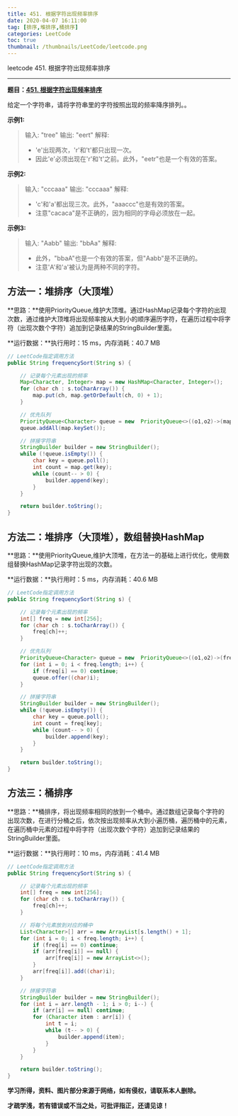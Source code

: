 ```yaml
---
title: 451. 根据字符出现频率排序
date: 2020-04-07 16:11:00
tag: [排序,堆排序,桶排序]
categories: LeetCode
toc: true
thumbnail: /thumbnails/LeetCode/leetcode.png
---
```


leetcode 451. 根据字符出现频率排序

<!--more-->

---

**题目：[451. 根据字符出现频率排序](https://leetcode-cn.com/problems/sort-characters-by-frequency/)**

给定一个字符串，请将字符串里的字符按照出现的频率降序排列。。

**示例1:**

> 输入: "tree"
> 输出: "eert"
> 解释:
>* 'e'出现两次，'r'和't'都只出现一次。
>*  因此'e'必须出现在'r'和't'之前。此外，"eetr"也是一个有效的答案。

**示例2:**

> 输入: "cccaaa"
> 输出: "cccaaa"
> 解释:
>* 'c'和'a'都出现三次。此外，"aaaccc"也是有效的答案。
>*  注意"cacaca"是不正确的，因为相同的字母必须放在一起。

**示例3:**

> 输入: "Aabb"
> 输出: "bbAa"
> 解释:
>* 此外，"bbaA"也是一个有效的答案，但"Aabb"是不正确的。
>*  注意'A'和'a'被认为是两种不同的字符。

## 方法一：堆排序（大顶堆）

**思路：**使用PriorityQueue,维护大顶堆。通过HashMap记录每个字符的出现次数，通过维护大顶堆将出现频率按从大到小的顺序遍历字符，在遍历过程中将字符（出现次数个字符）追加到记录结果的StringBuilder里面。

**运行数据：**执行用时：15 ms，内存消耗：40.7 MB

```java
// LeetCode指定调用方法
public String frequencySort(String s) {

    // 记录每个元素出现的频率
    Map<Character, Integer> map = new HashMap<Character, Integer>();
    for (char ch : s.toCharArray()) {
        map.put(ch, map.getOrDefault(ch, 0) + 1);
    }

    // 优先队列
    PriorityQueue<Character> queue = new  PriorityQueue<>((o1,o2)->(map.get(o2) - map.get(o1)));
    queue.addAll(map.keySet());

    // 拼接字符串
    StringBuilder builder = new StringBuilder();
    while (!queue.isEmpty()) {
        char key = queue.poll();
        int count = map.get(key);
        while (count-- > 0) {
            builder.append(key);
        }
    }

    return builder.toString();
}
```

## 方法二：堆排序（大顶堆），数组替换HashMap

**思路：**使用PriorityQueue,维护大顶堆，在方法一的基础上进行优化，使用数组替换HashMap记录字符出现的次数。

**运行数据：**执行用时：5 ms，内存消耗：40.6 MB

```java
// LeetCode指定调用方法
public String frequencySort(String s) {

    // 记录每个元素出现的频率
    int[] freq = new int[256];
    for (char ch : s.toCharArray()) {
        freq[ch]++;
    }

    // 优先队列
    PriorityQueue<Character> queue = new  PriorityQueue<>((o1,o2)->(freq[o2] - freq[o1]));
    for (int i = 0; i < freq.length; i++) {
        if (freq[i] == 0) continue;
        queue.offer((char)i);
    }

    // 拼接字符串
    StringBuilder builder = new StringBuilder();
    while (!queue.isEmpty()) {
        char key = queue.poll();
        int count = freq[key];
        while (count-- > 0) {
            builder.append(key);
        }
    }

    return builder.toString();
}
```

## 方法三：桶排序

**思路：**桶排序，将出现频率相同的放到一个桶中。通过数组记录每个字符的出现次数，在进行分桶之后，依次按出现频率从大到小遍历桶，遍历桶中的元素，在遍历桶中元素的过程中将字符（出现次数个字符）追加到记录结果的StringBuilder里面。

**运行数据：**执行用时：10 ms，内存消耗：41.4 MB

```java
// LeetCode指定调用方法
public String frequencySort(String s) {

    // 记录每个元素出现的频率
    int[] freq = new int[256];
    for (char ch : s.toCharArray()) {
        freq[ch]++;
    }

    // 将每个元素放到对应的桶中
    List<Character>[] arr = new ArrayList[s.length() + 1];
    for (int i = 0; i < freq.length; i++) {
        if (freq[i] == 0) continue;
        if (arr[freq[i]] == null) {
            arr[freq[i]] = new ArrayList<>();
        }
        arr[freq[i]].add((char)i);
    }

    // 拼接字符串
    StringBuilder builder = new StringBuilder();
    for (int i = arr.length - 1; i > 0; i--) {
        if (arr[i] == null) continue;
        for (Character item : arr[i]) {
            int t = i;
            while (t-- > 0) {
                builder.append(item);
            }
        }
    }

    return builder.toString();
}
```

**学习所得，资料、图片部分来源于网络，如有侵权，请联系本人删除。**

**才疏学浅，若有错误或不当之处，可批评指正，还请见谅！**